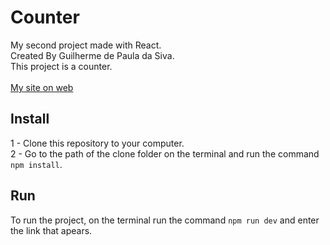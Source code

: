 # Counter
My second project made with React. <br/>
Created By Guilherme de Paula da Siva.<br/>
This project is a counter. <br/><br/>
[My site on web](https://counter-guilherme.web.app/)

## Install
1 - Clone this repository to your computer.<br/>
2 - Go to the path of the clone folder on the terminal and run the command `npm install`. <br/>
## Run
To run the project, on the terminal run the command `npm run dev` and enter the link that apears.
